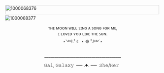 <img align=center width="500" height="30" alt="1000068376" src="https://github.com/user-attachments/assets/3616048c-69d5-4fa1-9372-21af0473cdbf" />
 
<img align=center alt="1000068377" src="https://github.com/user-attachments/assets/959e9b73-b763-49b9-a422-f024dffe6cde">
ㅤ

<p align=center> ᴛʜᴇ ᴍᴏᴏɴ ᴡɪʟʟ ꜱɪɴɢ ᴀ ꜱᴏɴɢ ꜰᴏʀ ᴍᴇ, <br> ɪ ʟᴏᴠᴇᴅ ʏᴏᴜ ʟɪᴋᴇ ᴛʜᴇ ꜱᴜɴ.<br> ⋆༺.˚ ☾ ⋆ 𖤓 ˚.༻⋆ </p> 
 <p align=center> 
_______________________________________</p>


<p align=center> 𝙶𝚊𝚕, 𝙶𝚊𝚕𝚊𝚡𝚢 &nbsp── .✦. ──&nbsp 𝚂𝚑𝚎/𝙷𝚎𝚛 &nbsp</p>
